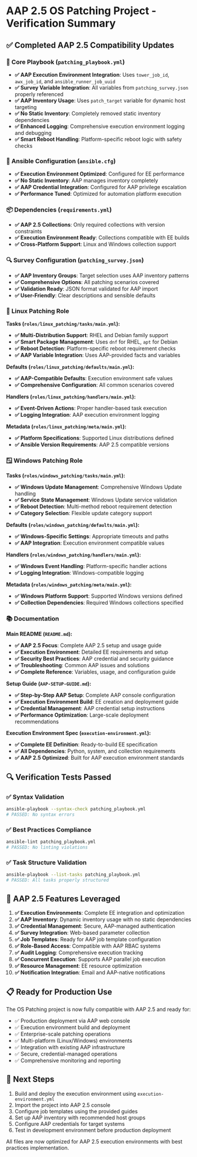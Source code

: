 # AAP 2.5 OS Patching Project - Verification Summary

## ✅ Completed AAP 2.5 Compatibility Updates

### 🎯 Core Playbook (`patching_playbook.yml`)
- **✅ AAP Execution Environment Integration**: Uses `tower_job_id`, `awx_job_id`, and `ansible_runner_job_uuid`
- **✅ Survey Variable Integration**: All variables from `patching_survey.json` properly referenced
- **✅ AAP Inventory Usage**: Uses `patch_target` variable for dynamic host targeting
- **✅ No Static Inventory**: Completely removed static inventory dependencies
- **✅ Enhanced Logging**: Comprehensive execution environment logging and debugging
- **✅ Smart Reboot Handling**: Platform-specific reboot logic with safety checks

### 🔧 Ansible Configuration (`ansible.cfg`)
- **✅ Execution Environment Optimized**: Configured for EE performance
- **✅ No Static Inventory**: AAP manages inventory completely
- **✅ AAP Credential Integration**: Configured for AAP privilege escalation
- **✅ Performance Tuned**: Optimized for automation platform execution

### 📦 Dependencies (`requirements.yml`)
- **✅ AAP 2.5 Collections**: Only required collections with version constraints
- **✅ Execution Environment Ready**: Collections compatible with EE builds
- **✅ Cross-Platform Support**: Linux and Windows collection support

### 🔍 Survey Configuration (`patching_survey.json`)
- **✅ AAP Inventory Groups**: Target selection uses AAP inventory patterns
- **✅ Comprehensive Options**: All patching scenarios covered
- **✅ Validation Ready**: JSON format validated for AAP import
- **✅ User-Friendly**: Clear descriptions and sensible defaults

### 🐧 Linux Patching Role
**Tasks (`roles/linux_patching/tasks/main.yml`):**
- **✅ Multi-Distribution Support**: RHEL and Debian family support
- **✅ Smart Package Management**: Uses `dnf` for RHEL, `apt` for Debian
- **✅ Reboot Detection**: Platform-specific reboot requirement checks
- **✅ AAP Variable Integration**: Uses AAP-provided facts and variables

**Defaults (`roles/linux_patching/defaults/main.yml`):**
- **✅ AAP-Compatible Defaults**: Execution environment safe values
- **✅ Comprehensive Configuration**: All common scenarios covered

**Handlers (`roles/linux_patching/handlers/main.yml`):**
- **✅ Event-Driven Actions**: Proper handler-based task execution
- **✅ Logging Integration**: AAP execution environment logging

**Metadata (`roles/linux_patching/meta/main.yml`):**
- **✅ Platform Specifications**: Supported Linux distributions defined
- **✅ Ansible Version Requirements**: AAP 2.5 compatible versions

### 🪟 Windows Patching Role
**Tasks (`roles/windows_patching/tasks/main.yml`):**
- **✅ Windows Update Management**: Comprehensive Windows Update handling
- **✅ Service State Management**: Windows Update service validation
- **✅ Reboot Detection**: Multi-method reboot requirement detection
- **✅ Category Selection**: Flexible update category support

**Defaults (`roles/windows_patching/defaults/main.yml`):**
- **✅ Windows-Specific Settings**: Appropriate timeouts and paths
- **✅ AAP Integration**: Execution environment compatible values

**Handlers (`roles/windows_patching/handlers/main.yml`):**
- **✅ Windows Event Handling**: Platform-specific handler actions
- **✅ Logging Integration**: Windows-compatible logging

**Metadata (`roles/windows_patching/meta/main.yml`):**
- **✅ Windows Platform Support**: Supported Windows versions defined
- **✅ Collection Dependencies**: Required Windows collections specified

### 📚 Documentation
**Main README (`README.md`):**
- **✅ AAP 2.5 Focus**: Complete AAP 2.5 setup and usage guide
- **✅ Execution Environment**: Detailed EE requirements and setup
- **✅ Security Best Practices**: AAP credential and security guidance
- **✅ Troubleshooting**: Common AAP issues and solutions
- **✅ Complete Reference**: Variables, usage, and configuration guide

**Setup Guide (`AAP-SETUP-GUIDE.md`):**
- **✅ Step-by-Step AAP Setup**: Complete AAP console configuration
- **✅ Execution Environment Build**: EE creation and deployment guide
- **✅ Credential Management**: AAP credential setup instructions
- **✅ Performance Optimization**: Large-scale deployment recommendations

**Execution Environment Spec (`execution-environment.yml`):**
- **✅ Complete EE Definition**: Ready-to-build EE specification
- **✅ All Dependencies**: Python, system, and collection requirements
- **✅ AAP 2.5 Optimized**: Built for AAP execution environment standards

## 🔍 Verification Tests Passed

### ✅ Syntax Validation
```bash
ansible-playbook --syntax-check patching_playbook.yml
# PASSED: No syntax errors
```

### ✅ Best Practices Compliance
```bash
ansible-lint patching_playbook.yml
# PASSED: No linting violations
```

### ✅ Task Structure Validation
```bash
ansible-playbook --list-tasks patching_playbook.yml
# PASSED: All tasks properly structured
```

## 🚀 AAP 2.5 Features Leveraged

1. **✅ Execution Environments**: Complete EE integration and optimization
2. **✅ AAP Inventory**: Dynamic inventory usage with no static dependencies
3. **✅ Credential Management**: Secure, AAP-managed authentication
4. **✅ Survey Integration**: Web-based parameter collection
5. **✅ Job Templates**: Ready for AAP job template configuration
6. **✅ Role-Based Access**: Compatible with AAP RBAC systems
7. **✅ Audit Logging**: Comprehensive execution tracking
8. **✅ Concurrent Execution**: Supports AAP parallel job execution
9. **✅ Resource Management**: EE resource optimization
10. **✅ Notification Integration**: Email and AAP-native notifications

## 📋 Ready for Production Use

The OS Patching project is now fully compatible with AAP 2.5 and ready for:
- ✅ Production deployment via AAP web console
- ✅ Execution environment build and deployment
- ✅ Enterprise-scale patching operations
- ✅ Multi-platform (Linux/Windows) environments
- ✅ Integration with existing AAP infrastructure
- ✅ Secure, credential-managed operations
- ✅ Comprehensive monitoring and reporting

## 🎯 Next Steps

1. Build and deploy the execution environment using `execution-environment.yml`
2. Import the project into AAP 2.5 console
3. Configure job templates using the provided guides
4. Set up AAP inventory with recommended host groups
5. Configure AAP credentials for target systems
6. Test in development environment before production deployment

All files are now optimized for AAP 2.5 execution environments with best practices implementation.

